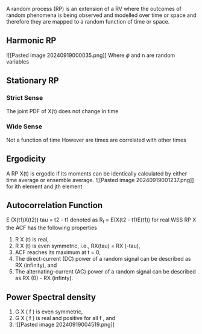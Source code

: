 A random process (RP) is an extension of a RV where the outcomes of random phenomena is being observed and modelled over time or space and therefore they are mapped to a random function of time or space.

## Harmonic RP
![[Pasted image 20240919000035.png]]
Where $\phi$ and n are random variables
## Stationary RP

### Strict Sense
The joint PDF of X(t) does not change in time

### Wide Sense
Not a function of time However are times are correlated with other times

## Ergodicity
A RP X(t) is ergodic if its moments can be identically calculated by either time average or ensemble average.
![[Pasted image 20240919001237.png]]
for ith element and jth element

## Autocorrelation Function
E (X(t1)X(t2))
tau = t2 - t1 
denoted as R$_{t}$ = E(X(t2 - t1)E(t1))
for real WSS RP X the ACF has the following properties
1. R X (t) is real,  
2. R X (t) is even symmetric, i.e., RX(tau) = RX (-tau),  
3. ACF reaches its maximum at t = 0,  
4. The direct-current (DC) power of a random signal can be described as RX (infinity), and  
5. The alternating-current (AC) power of a random signal can be described as RX (0) - RX (infinty).
## Power Spectral density
1. G X ( f ) is even symmetric,  
2. G X ( f ) is real and positive for all f , and  
3. ![[Pasted image 20240919004519.png]]
  
